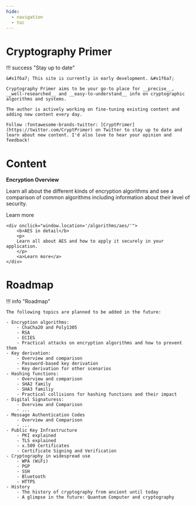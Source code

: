 ```yaml
---
hide:
  - navigation
  - toc
---
```


# Cryptography Primer

!!! success "Stay up to date"

    &#x1f6a7; This site is currently in early development. &#x1f6a7;

    Cryptography Primer aims to be your go-to place for __precise__, __well-researched__ and __easy-to-understand__ info on cryptographic algorithms and systems.

    The author is actively working on fine-tuning existing content and adding new content every day.

    Follow :fontawesome-brands-twitter: [CryptPrimer](https://twitter.com/CryptPrimer) on Twitter to stay up to date and learn about new content. I'd also love to hear your opinion and feedback!

# Content

<div class="contents">
    <div onclick="window.location='/encryption/'">
        <b>Encryption Overview</b>
        <p>
        Learn all about the different kinds of encryption algorithms and see a comparison of common algorithms including information about their level of security. 
        </p>
        <a>Learn more</a>
    </div>

    <div onclick="window.location='/algorithms/aes/'">
        <b>AES in detail</b>
        <p>
        Learn all about AES and how to apply it securely in your application.
        </p>
        <a>Learn more</a>
    </div>
  </div>


# Roadmap

!!! info "Roadmap"

    The following topics are planned to be added in the future:

    - Encryption algorithms:
        - ChaCha20 and Poly1305
        - RSA
        - ECIES
        - Practical attacks on encryption algorithms and how to prevent them
    - Key derivation:
        - Overview and comparison
        - Password-based key derivation
        - Key derivation for other scenarios
    - Hashing functions:
        - Overview and comparison
        - SHA2 family
        - SHA3 familiy
        - Practical collisions for hashing functions and their impact
    - Digital Signaturess:
        - Overview and Comparison
        - ...
    - Message Authentication Codes
        - Overview and Comparison
        - ...
    - Public Key Infrastructure
        - PKI explained
        - TLS explained
        - x.509 Certificates
        - Certificate Signing and Verification
    - Cryptography in widespread use
        - WPA (WiFi)
        - PGP
        - SSH
        - Bluetooth
        - HTTPS
    - History
        - The history of cryptography from ancient until today
        - A glimpse in the future: Quantum Computer and cryptography

